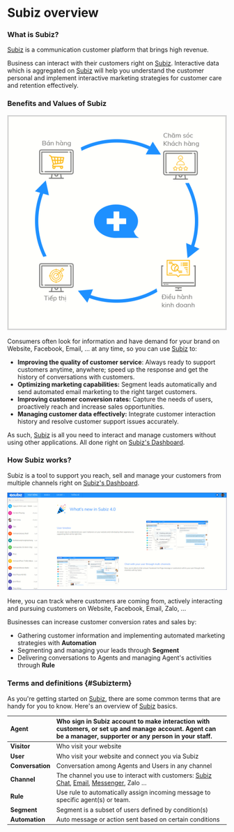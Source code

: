 # Subiz overview

### What is Subiz?

[Subiz](https://subiz.com/en) is a communication customer platform that brings high revenue.

Business can interact with their customers right on [Subiz](https://subiz.com/en). Interactive data which is aggregated on [Subiz](https://subiz.com/en) will help you understand the customer personal and implement interactive marketing strategies for customer care and retention effectively.

### Benefits and Values of Subiz

![Subiz supports businesses on marketing, sales, customer care and business operations](.gitbook/assets/screenshot_6.png)

Consumers often look for information and have demand for your brand on Website, Facebook, Email, ... at any time, so you can use [Subiz](https://subiz.com/en) to:

* **Improving the quality of customer service**: Always ready to support customers anytime, anywhere; speed up the response and get the history of conversations with customers.
* **Optimizing marketing capabilities:** Segment leads automatically and send automated email marketing to the right target customers.
* **Improving customer conversion rates:** Capture the needs of users, proactively reach and increase sales opportunities.
* **Managing customer data effectively:** Integrate customer interaction history and resolve customer support issues accurately.

As such, [Subiz](https://subiz.com/en) is all you need to interact and manage customers without using other applications. All done right on [Subiz's Dashboard](https://app.subiz.com).

### How Subiz works?

Subiz is a tool to support you reach, sell and manage your customers from multiple channels right on [Subiz's Dashboard](https://app.subiz.com).

![Subiz&apos;s Dashboard](.gitbook/assets/uvwvioclwkitqzfkjtaqsfvc0qs6nju3r3uuqcmpehezho75siwhgwmatgaomtiaqickgqqj03guoipbbqirv5l6bjklwv6t0fdn.png)

Here, you can track where customers are coming from, actively interacting and pursuing customers on Website, Facebook, Email, Zalo, …

Businesses can increase customer conversion rates and sales by:

* Gathering customer information and implementing automated marketing strategies with **Automation**
* Segmenting and managing your leads through **Segment**
* Delivering conversations to Agents and managing Agent's activities through **Rule**

### **Terms and definitions** {#Subizterm}

As you're getting started on [Subiz](https://subiz.com/en), there are some common terms that are handy for you to know. Here's an overview of [Subiz](https://subiz.com/en) basics.

| **Agent** | Who sign in Subiz account to make interaction with customers, or set up and manage account. Agent can be a manager, supporter or any person in your staff. |
| :--- | :--- |
| **Visitor** | Who visit your website |
| **User** | Who visit your website and connect you via Subiz |
| **Conversation** | Conversation among Agents and Users in any channel |
| **Channel** | The channel you use to interact with customers: [Subiz Chat](https://subiz.com/live-chat.html), [Email](https://subiz.com/email.html), [Messenger](https://subiz.com/email.html), Zalo … |
| **Rule** | Use rule to automatically assign incoming message to specific agent\(s\) or team. |
| **Segment** | Segment is a subset of users defined by condition\(s\) |
| **Automation** | Auto message or action sent based on certain conditions |



